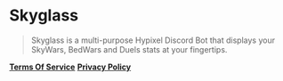 # Skyglass
> Skyglass is a multi-purpose Hypixel Discord Bot that displays your SkyWars, BedWars and Duels stats at your fingertips.

[**Terms Of Service**](https://github.com/SkyglassMC/About/blob/main/terms-of-service.md)
[**Privacy Policy**](https://github.com/SkyglassMC/About/blob/main/privacy-policy.md)
